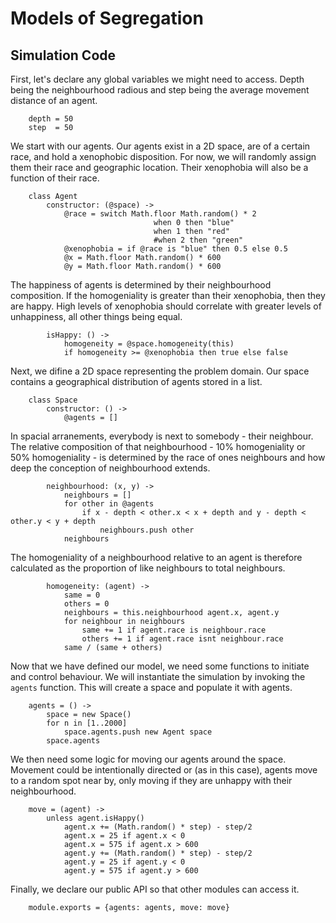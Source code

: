 # Models of Segregation

## Simulation Code

First, let's declare any global variables we might need to access. Depth being the neighbourhood radious and step being the average movement distance of an agent.


		depth = 50
		step  = 50


We start with our agents.  Our agents exist in a 2D space, are of a certain race, and hold a xenophobic disposition.  For now, we will randomly assign them their race and geographic location. Their xenophobia will also be a function of their race.


		class Agent
			constructor: (@space) ->
				@race = switch Math.floor Math.random() * 2
									when 0 then "blue"
									when 1 then "red"
									#when 2 then "green"
				@xenophobia = if @race is "blue" then 0.5 else 0.5
				@x = Math.floor Math.random() * 600 
				@y = Math.floor Math.random() * 600


The happiness of agents is determined by their neighbourhood composition.  If the homogeniality is greater than their xenophobia, then they are happy.  High levels of xenophobia should correlate with greater levels of unhappiness, all other things being equal.


			isHappy: () ->
				homogeneity = @space.homogeneity(this)
				if homogeneity >= @xenophobia then true else false


Next, we difine a 2D space representing the problem domain. Our space contains a geographical distribution of agents stored in a list.


		class Space
			constructor: () ->
				@agents = []


In spacial arranements, everybody is next to somebody - their neighbour.  The relative composition of that neighbourhood - 10% homogeniality or 50% homogeniality - is determined by the race of ones neighbours and how deep the conception of neighbourhood extends.

			neighbourhood: (x, y) ->
				neighbours = []
				for other in @agents
					if x - depth < other.x < x + depth and y - depth < other.y < y + depth
						neighbours.push other
				neighbours


The homogeniality of a neighbourhood relative to an agent is therefore calculated as the proportion of like neighbours to total neighbours.


			homogeneity: (agent) ->
				same = 0
				others = 0
				neighbours = this.neighbourhood agent.x, agent.y
				for neighbour in neighbours
					same += 1 if agent.race is neighbour.race
					others += 1 if agent.race isnt neighbour.race
				same / (same + others)


Now that we have defined our model, we need some functions to initiate and control behaviour.  We will instantiate the simulation by invoking the `agents` function.  This will create a space and populate it with agents.


		agents = () ->
			space = new Space()
			for n in [1..2000]
				space.agents.push new Agent space 
			space.agents


We then need some logic for moving our agents around the space.  Movement could be intentionally directed or (as in this case), agents move to a random spot near by, only moving if they are unhappy with their neighbourhood.


		move = (agent) ->
			unless agent.isHappy()
				agent.x += (Math.random() * step) - step/2
				agent.x = 25 if agent.x < 0
				agent.x = 575 if agent.x > 600
				agent.y += (Math.random() * step) - step/2
				agent.y = 25 if agent.y < 0
				agent.y = 575 if agent.y > 600


Finally, we declare our public API so that other modules can access it.


		module.exports = {agents: agents, move: move}